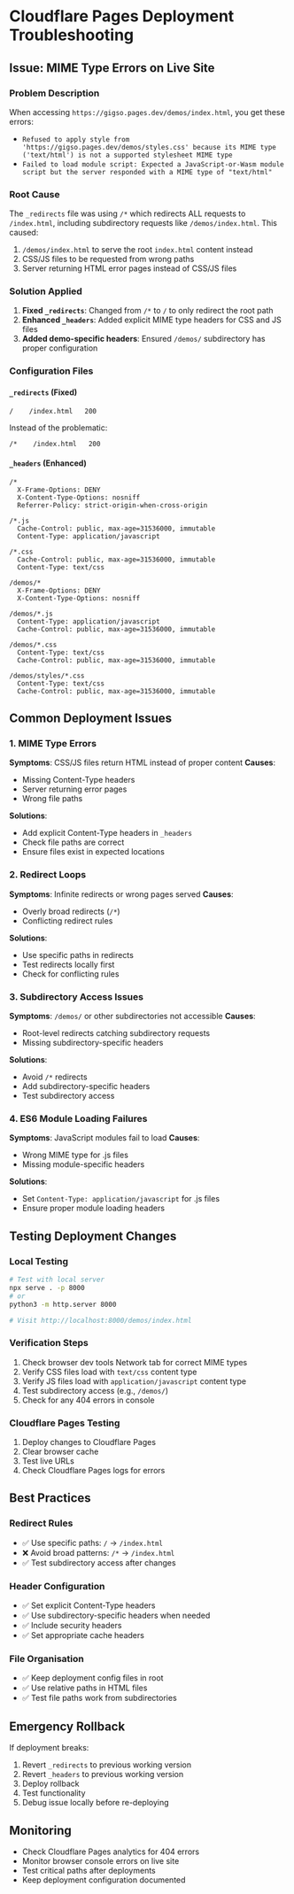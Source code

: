# Cloudflare Pages Deployment Troubleshooting

## Issue: MIME Type Errors on Live Site

### Problem Description
When accessing `https://gigso.pages.dev/demos/index.html`, you get these errors:
- `Refused to apply style from 'https://gigso.pages.dev/demos/styles.css' because its MIME type ('text/html') is not a supported stylesheet MIME type`
- `Failed to load module script: Expected a JavaScript-or-Wasm module script but the server responded with a MIME type of "text/html"`

### Root Cause
The `_redirects` file was using `/*` which redirects ALL requests to `/index.html`, including subdirectory requests like `/demos/index.html`. This caused:
1. `/demos/index.html` to serve the root `index.html` content instead
2. CSS/JS files to be requested from wrong paths
3. Server returning HTML error pages instead of CSS/JS files

### Solution Applied
1. **Fixed `_redirects`**: Changed from `/*` to `/` to only redirect the root path
2. **Enhanced `_headers`**: Added explicit MIME type headers for CSS and JS files
3. **Added demo-specific headers**: Ensured `/demos/` subdirectory has proper configuration

### Configuration Files

#### `_redirects` (Fixed)
```
/    /index.html   200
```
Instead of the problematic:
```
/*    /index.html   200
```

#### `_headers` (Enhanced)
```
/*
  X-Frame-Options: DENY
  X-Content-Type-Options: nosniff
  Referrer-Policy: strict-origin-when-cross-origin

/*.js
  Cache-Control: public, max-age=31536000, immutable
  Content-Type: application/javascript

/*.css
  Cache-Control: public, max-age=31536000, immutable
  Content-Type: text/css

/demos/*
  X-Frame-Options: DENY
  X-Content-Type-Options: nosniff

/demos/*.js
  Content-Type: application/javascript
  Cache-Control: public, max-age=31536000, immutable

/demos/*.css
  Content-Type: text/css
  Cache-Control: public, max-age=31536000, immutable

/demos/styles/*.css
  Content-Type: text/css
  Cache-Control: public, max-age=31536000, immutable
```

## Common Deployment Issues

### 1. MIME Type Errors
**Symptoms**: CSS/JS files return HTML instead of proper content
**Causes**: 
- Missing Content-Type headers
- Server returning error pages
- Wrong file paths

**Solutions**:
- Add explicit Content-Type headers in `_headers`
- Check file paths are correct
- Ensure files exist in expected locations

### 2. Redirect Loops
**Symptoms**: Infinite redirects or wrong pages served
**Causes**: 
- Overly broad redirects (`/*`)
- Conflicting redirect rules

**Solutions**:
- Use specific paths in redirects
- Test redirects locally first
- Check for conflicting rules

### 3. Subdirectory Access Issues
**Symptoms**: `/demos/` or other subdirectories not accessible
**Causes**:
- Root-level redirects catching subdirectory requests
- Missing subdirectory-specific headers

**Solutions**:
- Avoid `/*` redirects
- Add subdirectory-specific headers
- Test subdirectory access

### 4. ES6 Module Loading Failures
**Symptoms**: JavaScript modules fail to load
**Causes**:
- Wrong MIME type for .js files
- Missing module-specific headers

**Solutions**:
- Set `Content-Type: application/javascript` for .js files
- Ensure proper module loading headers

## Testing Deployment Changes

### Local Testing
```bash
# Test with local server
npx serve . -p 8000
# or
python3 -m http.server 8000

# Visit http://localhost:8000/demos/index.html
```

### Verification Steps
1. Check browser dev tools Network tab for correct MIME types
2. Verify CSS files load with `text/css` content type
3. Verify JS files load with `application/javascript` content type
4. Test subdirectory access (e.g., `/demos/`)
5. Check for any 404 errors in console

### Cloudflare Pages Testing
1. Deploy changes to Cloudflare Pages
2. Clear browser cache
3. Test live URLs
4. Check Cloudflare Pages logs for errors

## Best Practices

### Redirect Rules
- ✅ Use specific paths: `/` → `/index.html`
- ❌ Avoid broad patterns: `/*` → `/index.html`
- ✅ Test subdirectory access after changes

### Header Configuration
- ✅ Set explicit Content-Type headers
- ✅ Use subdirectory-specific headers when needed
- ✅ Include security headers
- ✅ Set appropriate cache headers

### File Organisation
- ✅ Keep deployment config files in root
- ✅ Use relative paths in HTML files
- ✅ Test file paths work from subdirectories

## Emergency Rollback
If deployment breaks:
1. Revert `_redirects` to previous working version
2. Revert `_headers` to previous working version
3. Deploy rollback
4. Test functionality
5. Debug issue locally before re-deploying

## Monitoring
- Check Cloudflare Pages analytics for 404 errors
- Monitor browser console errors on live site
- Test critical paths after deployments
- Keep deployment configuration documented